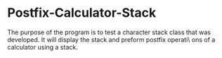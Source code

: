 # Postfix-Calculator-Stack
 The purpose of the program is to test a character stack class that was developed. It will display the stack and preform postfix operati\ ons of a calculator using a stack.
